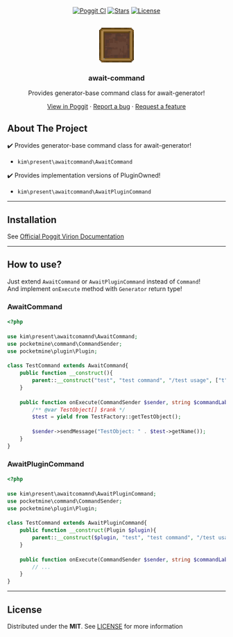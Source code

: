 <!-- PROJECT BADGES -->
<div align="center">

[![Poggit CI][poggit-ci-badge]][poggit-ci-url]
[![Stars][stars-badge]][stars-url]
[![License][license-badge]][license-url]

</div>

<!-- PROJECT LOGO -->
<br />
<div align="center">
  <img src="https://raw.githubusercontent.com/presentkim-pm/await-command/main/assets/icon.png" alt="Logo" width="80" height="80"/>
  <h3>await-command</h3>
  <p align="center">
    Provides generator-base command class for await-generator!

[View in Poggit][poggit-ci-url] · [Report a bug][issues-url] · [Request a feature][issues-url]

  </p>
</div>


<!-- ABOUT THE PROJECT -->

## About The Project

:heavy_check_mark: Provides generator-base command class for await-generator!

- `kim\present\awaitcommand\AwaitCommand`

:heavy_check_mark: Provides implementation versions of PluginOwned!

- `kim\present\awaitcommand\AwaitPluginCommand`

-----

## Installation

See [Official Poggit Virion Documentation](https://github.com/poggit/support/blob/master/virion.md)

-----

## How to use?

Just extend `AwaitCommand` or `AwaitPluginCommand` instead of `Command`!  
And implement `onExecute` method with `Generator` return type!

### AwaitCommand

````php
<?php

use kim\present\awaitcomamnd\AwaitCommand;
use pocketmine\command\CommandSender;
use pocketmine\plugin\Plugin;

class TestCommand extends AwaitCommand{
    public function __construct(){
        parent::__construct("test", "test command", "/test usage", ["t"]);
    }

    public function onExecute(CommandSender $sender, string $commandLabel, array $args) : \Generator{
        /** @var TestObject[] $rank */
        $test = yield from TestFactory::getTestObject();

        $sender->sendMessage("TestObject: " . $test->getName());
    }
}
````

### AwaitPluginCommand

````php
<?php

use kim\present\awaitcomamnd\AwaitPluginCommand;
use pocketmine\command\CommandSender;
use pocketmine\plugin\Plugin;

class TestCommand extends AwaitPluginCommand{
    public function __construct(Plugin $plugin){
        parent::__construct($plugin, "test", "test command", "/test usage", ["t"]);
    }

    public function onExecute(CommandSender $sender, string $commandLabel, array $args) : \Generator{
        // ...
    }
}
````

-----

## License

Distributed under the **MIT**. See [LICENSE][license-url] for more information


[poggit-ci-badge]: https://poggit.pmmp.io/ci.shield/presentkim-pm/await-command/await-command?style=for-the-badge

[stars-badge]: https://img.shields.io/github/stars/presentkim-pm/await-command.svg?style=for-the-badge

[license-badge]: https://img.shields.io/github/license/presentkim-pm/await-command.svg?style=for-the-badge

[poggit-ci-url]: https://poggit.pmmp.io/ci/presentkim-pm/await-command/await-command

[stars-url]: https://github.com/presentkim-pm/await-command/stargazers

[issues-url]: https://github.com/presentkim-pm/await-command/issues

[license-url]: https://github.com/presentkim-pm/await-command/blob/main/LICENSE

[project-icon]: https://raw.githubusercontent.com/presentkim-pm/await-command/main/assets/icon.png
